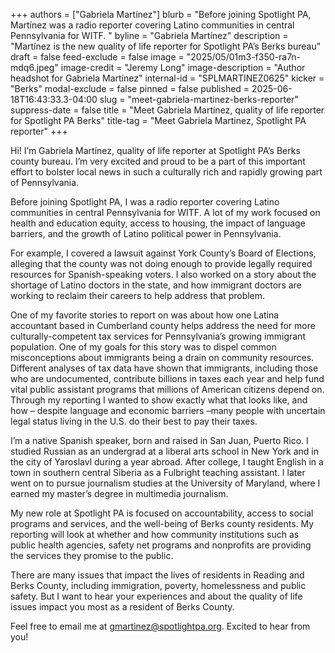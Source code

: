 +++
authors = ["Gabriela Martínez"]
blurb = "Before joining Spotlight PA, Martínez was a radio reporter covering Latino communities in central Pennsylvania for WITF. "
byline = "Gabriela Martínez"
description = "Martínez is the new quality of life reporter for Spotlight PA’s Berks bureau"
draft = false
feed-exclude = false
image = "2025/05/01m3-f350-ra7n-mdq6.jpeg"
image-credit = "Jeremy Long"
image-description = "Author headshot for Gabriela Martínez"
internal-id = "SPLMARTINEZ0625"
kicker = "Berks"
modal-exclude = false
pinned = false
published = 2025-06-18T16:43:33.3-04:00
slug = "meet-gabriela-martinez-berks-reporter"
suppress-date = false
title = "Meet Gabriela Martínez, quality of life reporter for Spotlight PA Berks"
title-tag = "Meet Gabriela Martinez, Spotlight PA reporter"
+++

Hi! I’m Gabriela Martínez, quality of life reporter at Spotlight PA’s Berks county bureau. I’m very excited and proud to be a part of this important effort to bolster local news in such a culturally rich and rapidly growing part of Pennsylvania.

Before joining Spotlight PA, I was a radio reporter covering Latino communities in central Pennsylvania for WITF. A lot of my work focused on health and education equity, access to housing, the impact of language barriers, and the growth of Latino political power in Pennsylvania.

For example, I covered a lawsuit against York County’s Board of Elections, alleging that the county was not doing enough to provide legally required resources for Spanish-speaking voters. I also worked on a story about the shortage of Latino doctors in the state, and how immigrant doctors are working to reclaim their careers to help address that problem.

One of my favorite stories to report on was about how one Latina accountant based in Cumberland county helps address the need for more culturally-competent tax services for Pennsylvania’s growing immigrant population. One of my goals for this story was to dispel common misconceptions about immigrants being a drain on community resources. Different analyses of tax data have shown that immigrants, including those who are undocumented, contribute billions in taxes each year and help fund vital public assistant programs that millions of American citizens depend on. Through my reporting I wanted to show exactly what that looks like, and how – despite language and economic barriers –many people with uncertain legal status living in the U.S. do their best to pay their taxes.

I’m a native Spanish speaker, born and raised in San Juan, Puerto Rico. I studied Russian as an undergrad at a liberal arts school in New York and in the city of Yaroslavl during a year abroad. After college, I taught English in a town in southern central Siberia as a Fulbright teaching assistant. I later went on to pursue journalism studies at the University of Maryland, where I earned my master’s degree in multimedia journalism.

My new role at Spotlight PA is focused on accountability, access to social programs and services, and the well-being of Berks county residents. My reporting will look at whether and how community institutions such as public health agencies, safety net programs and nonprofits are providing the services they promise to the public.

There are many issues that impact the lives of residents in Reading and Berks County, including immigration, poverty, homelessness and public safety. But I want to hear your experiences and about the quality of life issues impact you most as a resident of Berks County.

Feel free to email me at <a href="mailto:gmartinez@spotlightpa.org">gmartinez@spotlightpa.org</a>. Excited to hear from you!


